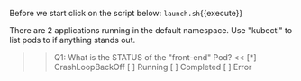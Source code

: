 Before we start click on the script below:
`launch.sh`{{execute}}


There are 2 applications running in the default namespace. Use "kubectl" to list pods to if anything stands out.

>>Q1: What is the STATUS of the "front-end" Pod? <<
[*] CrashLoopBackOff
[ ] Running
[ ] Completed
[ ] Error